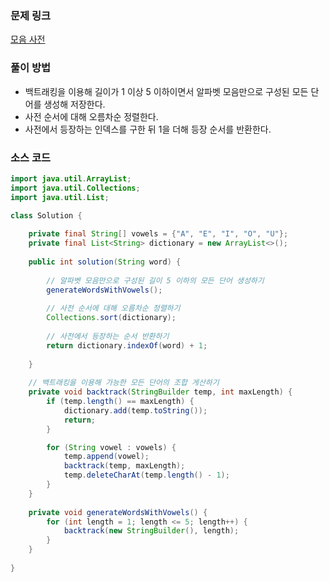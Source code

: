 ### 문제 링크
[모음 사전](https://school.programmers.co.kr/learn/courses/30/lessons/84512?language=java)

### 풀이 방법
- 백트래킹을 이용해 길이가 1 이상 5 이하이면서 알파벳 모음만으로 구성된 모든 단어를 생성해 저장한다.
- 사전 순서에 대해 오름차순 정렬한다.
- 사전에서 등장하는 인덱스를 구한 뒤 1을 더해 등장 순서를 반환한다.

### 소스 코드
```java
import java.util.ArrayList;
import java.util.Collections;
import java.util.List;

class Solution {
    
    private final String[] vowels = {"A", "E", "I", "O", "U"};
    private final List<String> dictionary = new ArrayList<>();
    
    public int solution(String word) {
        
        // 알파벳 모음만으로 구성된 길이 5 이하의 모든 단어 생성하기
        generateWordsWithVowels();
        
        // 사전 순서에 대해 오름차순 정렬하기
        Collections.sort(dictionary);
        
        // 사전에서 등장하는 순서 반환하기
        return dictionary.indexOf(word) + 1;
        
    }
    
    // 백트래킹을 이용해 가능한 모든 단어의 조합 게산하기
    private void backtrack(StringBuilder temp, int maxLength) {
        if (temp.length() == maxLength) {
            dictionary.add(temp.toString());
            return;
        }

        for (String vowel : vowels) {
            temp.append(vowel);
            backtrack(temp, maxLength);
            temp.deleteCharAt(temp.length() - 1);
        }
    }
    
    private void generateWordsWithVowels() {
        for (int length = 1; length <= 5; length++) {
            backtrack(new StringBuilder(), length);
        }
    }
    
}
```